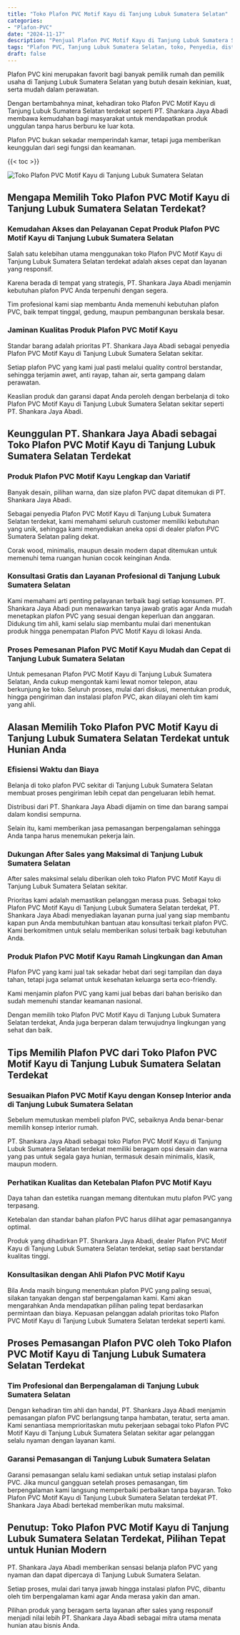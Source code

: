 ```yaml
---
title: "Toko Plafon PVC Motif Kayu di Tanjung Lubuk Sumatera Selatan"
categories: 
- "Plafon-PVC"
date: "2024-11-17"
description: "Penjual Plafon PVC Motif Kayu di Tanjung Lubuk Sumatera Selatan untuk tempat tinggal, office, serta toko. Plafon unggulan, variasi motif, variasi warna modern, dengan jasa pemasangan dikerjakan oleh tim berpengalaman dan kepastian resmi!|Layanan distribusi Plafon PVC Motif Kayu di Tanjung Lubuk Sumatera Selatan bagi keperluan rumah, kantor, maupun toko, beserta produk berkualitas dan penempatan oleh tenaga ahli profesional dan garansi resmi.|Alternatif Plafon PVC Motif Kayu di Tanjung Lubuk Sumatera Selatan yang andal untuk hunian, kantor, serta toko, bersama material unggulan dan penempatan ditangani oleh teknisi profesional dan jaminan resmi.|Penjualan Plafon PVC Motif Kayu di Tanjung Lubuk Sumatera Selatan untuk rumah, perkantoran, dan gerai, beserta material berkualitas dan pemasangan ditangani oleh teknisi profesional, disertai beserta kepastian resmi.}"
tags: "Plafon PVC, Tanjung Lubuk Sumatera Selatan, toko, Penyedia, distributor"
draft: false
---
```


Plafon PVC kini merupakan favorit bagi banyak pemilik rumah dan pemilik usaha di Tanjung Lubuk Sumatera Selatan yang butuh desain kekinian, kuat, serta mudah dalam perawatan.

Dengan bertambahnya minat, kehadiran toko Plafon PVC Motif Kayu di Tanjung Lubuk Sumatera Selatan terdekat seperti PT. Shankara Jaya Abadi membawa kemudahan bagi masyarakat untuk mendapatkan produk unggulan tanpa harus berburu ke luar kota.

Plafon PVC bukan sekadar memperindah kamar, tetapi juga memberikan keunggulan dari segi fungsi dan keamanan.

{{< toc >}}

![Toko Plafon PVC Motif Kayu di Tanjung Lubuk Sumatera Selatan](/images/Plafon-PVC/Toko-Plafon-PVC-Motif-Kayu-di-Tanjung-Lubuk-Sumatera-Selatan.png)


## Mengapa Memilih Toko Plafon PVC Motif Kayu di Tanjung Lubuk Sumatera Selatan Terdekat?

### Kemudahan Akses dan Pelayanan Cepat Produk Plafon PVC Motif Kayu di Tanjung Lubuk Sumatera Selatan

Salah satu kelebihan utama menggunakan toko Plafon PVC Motif Kayu di Tanjung Lubuk Sumatera Selatan terdekat adalah akses cepat dan layanan yang responsif.

Karena berada di tempat yang strategis, PT. Shankara Jaya Abadi menjamin kebutuhan plafon PVC Anda terpenuhi dengan segera.

Tim profesional kami siap membantu Anda memenuhi kebutuhan plafon PVC, baik tempat tinggal, gedung, maupun pembangunan berskala besar.

### Jaminan Kualitas Produk Plafon PVC Motif Kayu

Standar barang adalah prioritas PT. Shankara Jaya Abadi sebagai penyedia Plafon PVC Motif Kayu di Tanjung Lubuk Sumatera Selatan sekitar.

Setiap plafon PVC yang kami jual pasti melalui quality control berstandar, sehingga terjamin awet, anti rayap, tahan air, serta gampang dalam perawatan.

Keaslian produk dan garansi dapat Anda peroleh dengan berbelanja di toko Plafon PVC Motif Kayu di Tanjung Lubuk Sumatera Selatan sekitar seperti PT. Shankara Jaya Abadi.

## Keunggulan PT. Shankara Jaya Abadi sebagai Toko Plafon PVC Motif Kayu di Tanjung Lubuk Sumatera Selatan Terdekat

### Produk Plafon PVC Motif Kayu Lengkap dan Variatif

Banyak desain, pilihan warna, dan size plafon PVC dapat ditemukan di PT. Shankara Jaya Abadi.

Sebagai penyedia Plafon PVC Motif Kayu di Tanjung Lubuk Sumatera Selatan terdekat, kami memahami seluruh customer memiliki kebutuhan yang unik, sehingga kami menyediakan aneka opsi di dealer plafon PVC Sumatera Selatan paling dekat.

Corak wood, minimalis, maupun desain modern dapat ditemukan untuk memenuhi tema ruangan hunian cocok keinginan Anda.

### Konsultasi Gratis dan Layanan Profesional di Tanjung Lubuk Sumatera Selatan

Kami memahami arti penting pelayanan terbaik bagi setiap konsumen. PT. Shankara Jaya Abadi pun menawarkan tanya jawab gratis agar Anda mudah menetapkan plafon PVC yang sesuai dengan keperluan dan anggaran. Didukung tim ahli, kami selalu siap membantu mulai dari menentukan produk hingga penempatan Plafon PVC Motif Kayu di lokasi Anda.

### Proses Pemesanan Plafon PVC Motif Kayu Mudah dan Cepat di Tanjung Lubuk Sumatera Selatan

Untuk pemesanan Plafon PVC Motif Kayu di Tanjung Lubuk Sumatera Selatan, Anda cukup mengontak kami lewat nomor telepon, atau berkunjung ke toko. Seluruh proses, mulai dari diskusi, menentukan produk, hingga pengiriman dan instalasi plafon PVC, akan dilayani oleh tim kami yang ahli.

## Alasan Memilih Toko Plafon PVC Motif Kayu di Tanjung Lubuk Sumatera Selatan Terdekat untuk Hunian Anda

### Efisiensi Waktu dan Biaya

Belanja di toko plafon PVC sekitar di Tanjung Lubuk Sumatera Selatan membuat proses pengiriman lebih cepat dan pengeluaran lebih hemat.

Distribusi dari PT. Shankara Jaya Abadi dijamin on time dan barang sampai dalam kondisi sempurna.

Selain itu, kami memberikan jasa pemasangan berpengalaman sehingga Anda tanpa harus menemukan pekerja lain.

### Dukungan After Sales yang Maksimal di Tanjung Lubuk Sumatera Selatan

After sales maksimal selalu diberikan oleh toko Plafon PVC Motif Kayu di Tanjung Lubuk Sumatera Selatan sekitar.

Prioritas kami adalah memastikan pelanggan merasa puas. Sebagai toko Plafon PVC Motif Kayu di Tanjung Lubuk Sumatera Selatan terdekat, PT. Shankara Jaya Abadi menyediakan layanan purna jual yang siap membantu kapan pun Anda membutuhkan bantuan atau konsultasi terkait plafon PVC. Kami berkomitmen untuk selalu memberikan solusi terbaik bagi kebutuhan Anda.

### Produk Plafon PVC Motif Kayu Ramah Lingkungan dan Aman

Plafon PVC yang kami jual tak sekadar hebat dari segi tampilan dan daya tahan, tetapi juga selamat untuk kesehatan keluarga serta eco-friendly.

Kami menjamin plafon PVC yang kami jual bebas dari bahan berisiko dan sudah memenuhi standar keamanan nasional.

Dengan memilih toko Plafon PVC Motif Kayu di Tanjung Lubuk Sumatera Selatan terdekat, Anda juga berperan dalam terwujudnya lingkungan yang sehat dan baik.

## Tips Memilih Plafon PVC dari Toko Plafon PVC Motif Kayu di Tanjung Lubuk Sumatera Selatan Terdekat

### Sesuaikan Plafon PVC Motif Kayu dengan Konsep Interior anda di Tanjung Lubuk Sumatera Selatan

Sebelum memutuskan membeli plafon PVC, sebaiknya Anda benar-benar memilih konsep interior rumah.

PT. Shankara Jaya Abadi sebagai toko Plafon PVC Motif Kayu di Tanjung Lubuk Sumatera Selatan terdekat memiliki beragam opsi desain dan warna yang pas untuk segala gaya hunian, termasuk desain minimalis, klasik, maupun modern.

### Perhatikan Kualitas dan Ketebalan Plafon PVC Motif Kayu

Daya tahan dan estetika ruangan memang ditentukan mutu plafon PVC yang terpasang.

Ketebalan dan standar bahan plafon PVC harus dilihat agar pemasangannya optimal.

Produk yang dihadirkan PT. Shankara Jaya Abadi, dealer Plafon PVC Motif Kayu di Tanjung Lubuk Sumatera Selatan terdekat, setiap saat berstandar kualitas tinggi.

### Konsultasikan dengan Ahli Plafon PVC Motif Kayu

Bila Anda masih bingung menentukan plafon PVC yang paling sesuai, silakan tanyakan dengan staf berpengalaman kami. Kami akan mengarahkan Anda mendapatkan pilihan paling tepat berdasarkan permintaan dan biaya. Kepuasan pelanggan adalah prioritas toko Plafon PVC Motif Kayu di Tanjung Lubuk Sumatera Selatan terdekat seperti kami.

## Proses Pemasangan Plafon PVC oleh Toko Plafon PVC Motif Kayu di Tanjung Lubuk Sumatera Selatan Terdekat

### Tim Profesional dan Berpengalaman di Tanjung Lubuk Sumatera Selatan

Dengan kehadiran tim ahli dan handal, PT. Shankara Jaya Abadi menjamin pemasangan plafon PVC berlangsung tanpa hambatan, teratur, serta aman. Kami senantiasa memprioritaskan mutu pekerjaan sebagai toko Plafon PVC Motif Kayu di Tanjung Lubuk Sumatera Selatan sekitar agar pelanggan selalu nyaman dengan layanan kami.

### Garansi Pemasangan di Tanjung Lubuk Sumatera Selatan

Garansi pemasangan selalu kami sediakan untuk setiap instalasi plafon PVC. Jika muncul gangguan setelah proses pemasangan, tim berpengalaman kami langsung memperbaiki perbaikan tanpa bayaran. Toko Plafon PVC Motif Kayu di Tanjung Lubuk Sumatera Selatan terdekat PT. Shankara Jaya Abadi bertekad memberikan mutu maksimal.

## Penutup: Toko Plafon PVC Motif Kayu di Tanjung Lubuk Sumatera Selatan Terdekat, Pilihan Tepat untuk Hunian Modern

PT. Shankara Jaya Abadi memberikan sensasi belanja plafon PVC yang nyaman dan dapat dipercaya di Tanjung Lubuk Sumatera Selatan.

Setiap proses, mulai dari tanya jawab hingga instalasi plafon PVC, dibantu oleh tim berpengalaman kami agar Anda merasa yakin dan aman.

Pilihan produk yang beragam serta layanan after sales yang responsif menjadi nilai lebih PT. Shankara Jaya Abadi sebagai mitra utama menata hunian atau bisnis Anda.